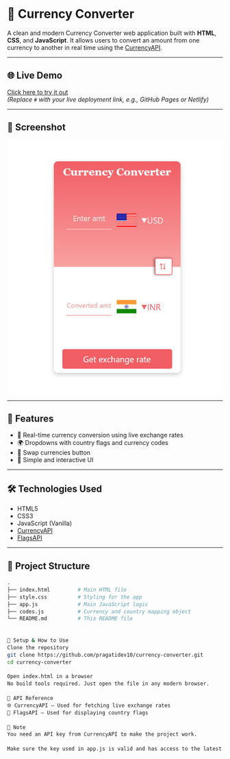 # 💱 Currency Converter

A clean and modern Currency Converter web application built with **HTML**, **CSS**, and **JavaScript**. It allows users to convert an amount from one currency to another in real time using the [CurrencyAPI](https://currencyapi.com/).

---

## 🌐 Live Demo

[Click here to try it out](https://pragatidev10.github.io/currency-converter/)  
*(Replace `#` with your live deployment link, e.g., GitHub Pages or Netlify)*

---

## 📸 Screenshot

![Currency Converter Screenshot](preview.png)  


---

## 🚀 Features

- 🔄 Real-time currency conversion using live exchange rates
- 🌍 Dropdowns with country flags and currency codes
- 🔁 Swap currencies button
- 🎨 Simple and interactive UI

---

## 🛠️ Technologies Used

- HTML5  
- CSS3  
- JavaScript (Vanilla)  
- [CurrencyAPI](https://currencyapi.com/)  
- [FlagsAPI](https://flagsapi.com/)

---

## 📂 Project Structure

```bash
.
├── index.html         # Main HTML file
├── style.css          # Styling for the app
├── app.js             # Main JavaScript logic
├── codes.js           # Currency and country mapping object
└── README.md          # This README file


🔑 Setup & How to Use
Clone the repository
git clone https://github.com/pragatidev10/currency-converter.git
cd currency-converter

Open index.html in a browser
No build tools required. Just open the file in any modern browser.

🔗 API Reference
🌐 CurrencyAPI – Used for fetching live exchange rates
🚩 FlagsAPI – Used for displaying country flags

📌 Note
You need an API key from CurrencyAPI to make the project work.

Make sure the key used in app.js is valid and has access to the latest endpoint.
